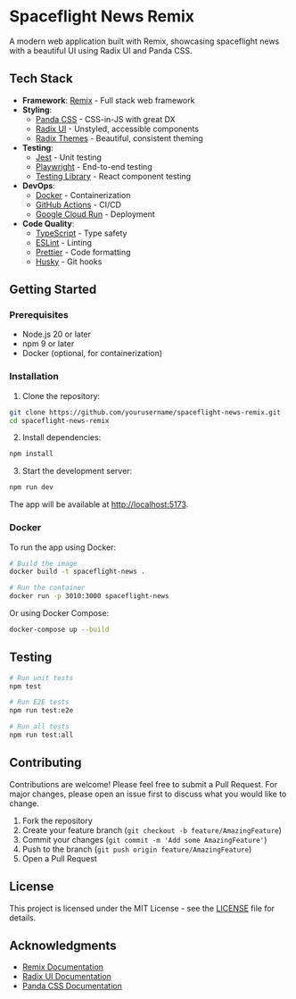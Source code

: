 # Spaceflight News Remix

A modern web application built with Remix, showcasing spaceflight news with a beautiful UI using Radix UI and Panda CSS.

## Tech Stack

- **Framework**: [Remix](https://remix.run/) - Full stack web framework
- **Styling**: 
  - [Panda CSS](https://panda-css.com/) - CSS-in-JS with great DX
  - [Radix UI](https://www.radix-ui.com/) - Unstyled, accessible components
  - [Radix Themes](https://www.radix-ui.com/themes) - Beautiful, consistent theming
- **Testing**:
  - [Jest](https://jestjs.io/) - Unit testing
  - [Playwright](https://playwright.dev/) - End-to-end testing
  - [Testing Library](https://testing-library.com/) - React component testing
- **DevOps**:
  - [Docker](https://www.docker.com/) - Containerization
  - [GitHub Actions](https://github.com/features/actions) - CI/CD
  - [Google Cloud Run](https://cloud.google.com/run) - Deployment
- **Code Quality**:
  - [TypeScript](https://www.typescriptlang.org/) - Type safety
  - [ESLint](https://eslint.org/) - Linting
  - [Prettier](https://prettier.io/) - Code formatting
  - [Husky](https://typicode.github.io/husky/) - Git hooks

## Getting Started

### Prerequisites

- Node.js 20 or later
- npm 9 or later
- Docker (optional, for containerization)

### Installation

1. Clone the repository:
```bash
git clone https://github.com/yourusername/spaceflight-news-remix.git
cd spaceflight-news-remix
```

2. Install dependencies:
```bash
npm install
```

3. Start the development server:
```bash
npm run dev
```

The app will be available at [http://localhost:5173](http://localhost:5173).

### Docker

To run the app using Docker:

```bash
# Build the image
docker build -t spaceflight-news .

# Run the container
docker run -p 3010:3000 spaceflight-news
```

Or using Docker Compose:

```bash
docker-compose up --build
```

## Testing

```bash
# Run unit tests
npm test

# Run E2E tests
npm run test:e2e

# Run all tests
npm run test:all
```

## Contributing

Contributions are welcome! Please feel free to submit a Pull Request. For major changes, please open an issue first to discuss what you would like to change.

1. Fork the repository
2. Create your feature branch (`git checkout -b feature/AmazingFeature`)
3. Commit your changes (`git commit -m 'Add some AmazingFeature'`)
4. Push to the branch (`git push origin feature/AmazingFeature`)
5. Open a Pull Request

## License

This project is licensed under the MIT License - see the [LICENSE](LICENSE) file for details.

## Acknowledgments

- [Remix Documentation](https://remix.run/docs/en/main)
- [Radix UI Documentation](https://www.radix-ui.com/docs/primitives/overview/introduction)
- [Panda CSS Documentation](https://panda-css.com/docs/overview/getting-started)
